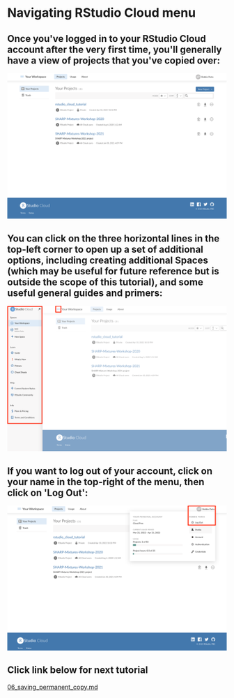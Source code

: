 # Navigating RStudio Cloud menu

## Once you've logged in to your RStudio Cloud account after the very first time, you'll generally have a view of projects that you've copied over:

![](../images/rstudio_cloud_main_menu.png)

## You can click on the three horizontal lines in the top-left corner to open up a set of additional options, including creating additional Spaces (which may be useful for future reference but is outside the scope of this tutorial), and some useful general guides and primers: 

![](../images/rstudio_cloud_three_line_additional_menu.png)

## If you want to log out of your account, click on your name in the top-right of the menu, then click on 'Log Out':

![](../images/log_out.png)

## Click link below for next tutorial

[06_saving_permanent_copy.md](https://github.com/rmp15/rstudio_cloud_tutorial/blob/main/basics/06_saving_permanent_copy.md)
